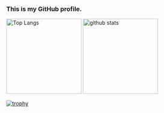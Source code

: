 ### This is my GitHub profile.

<p align="left"> 
  <img alt="Top Langs" height="200px" src="https://github-readme-stats.vercel.app/api/top-langs/?username=Yuma-Tsukakoshi&layout=compact&show_icons=true&theme=merko" />
  <img alt="github stats" height="200px" src="https://github-readme-stats.vercel.app/api?username=Yuma-Tsukakoshi&theme=merko&show_icons=ture" />
</p>

[![trophy](https://github-profile-trophy.vercel.app/?username=Yuma-Tsukakoshi&theme=dark_lover&column=7
)](https://github.com/ryo-ma/github-profile-trophy)

